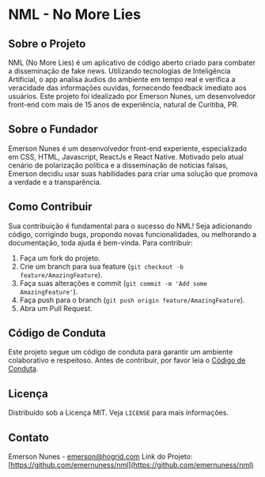 # NML - No More Lies

## Sobre o Projeto
NML (No More Lies) é um aplicativo de código aberto criado para combater a disseminação de fake news. Utilizando tecnologias de Inteligência Artificial, o app analisa áudios do ambiente em tempo real e verifica a veracidade das informações ouvidas, fornecendo feedback imediato aos usuários. Este projeto foi idealizado por Emerson Nunes, um desenvolvedor front-end com mais de 15 anos de experiência, natural de Curitiba, PR.

## Sobre o Fundador
Emerson Nunes é um desenvolvedor front-end experiente, especializado em CSS, HTML, Javascript, ReactJs e React Native. Motivado pelo atual cenário de polarização política e a disseminação de notícias falsas, Emerson decidiu usar suas habilidades para criar uma solução que promova a verdade e a transparência.

## Como Contribuir
Sua contribuição é fundamental para o sucesso do NML! Seja adicionando código, corrigindo bugs, propondo novas funcionalidades, ou melhorando a documentação, toda ajuda é bem-vinda. Para contribuir:
1. Faça um fork do projeto.
2. Crie um branch para sua feature (`git checkout -b feature/AmazingFeature`).
3. Faça suas alterações e commit (`git commit -m 'Add some AmazingFeature'`).
4. Faça push para o branch (`git push origin feature/AmazingFeature`).
5. Abra um Pull Request.

## Código de Conduta
Este projeto segue um código de conduta para garantir um ambiente colaborativo e respeitoso. Antes de contribuir, por favor leia o [Código de Conduta](https://github.com/emernuness/nml/blob/main/codigo-de-conduta.md).

## Licença
Distribuído sob a Licença MIT. Veja `LICENSE` para mais informações.

## Contato
Emerson Nunes - emerson@hogrid.com
Link do Projeto: [https://github.com/emernuness/nml](https://github.com/emernuness/nml)


